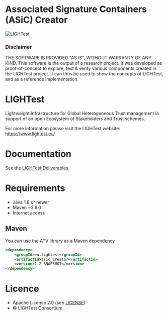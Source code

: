 # Associated Signature Containers (ASiC) Creator

![LIGHTest](https://www.lightest.eu/static/LIGHTestLogo.png)


### Disclaimer 

THE SOFTWARE IS PROVIDED "AS IS", WITHOUT WARRANTY OF ANY KIND.
This software is the output of a research project. 
It was developed as proof-of-concept to explore, test & verify various components
created in the LIGHTest project. It can thus be used to show the concepts
of LIGHTest, and as a reference implementation. 


# LIGHTest

Lightweight Infrastructure for Global Heterogeneous Trust management in support of an open Ecosystem of Stakeholders and Trust schemes.

For more information please visit the LIGHTest website: https://www.lightest.eu/


# Documentation

See the [LIGHTest Deliverables](https://www.lightest.eu/downloads/pub_deliverables/index.html).


# Requirements

* Java 1.8 or newer
* Maven ~3.6.0
* Internet access 


## Maven

You can use the ATV library as a Maven dependency

```xml
<dependency>
    <groupId>eu.lightest</groupId>
    <artifactId>asic_creator</artifactId>
    <version>1.2-SNAPSHOT</version>
</dependency>
```

# Licence
* Apache License 2.0 (see [LICENSE](./LICENSE))
* © LIGHTest Consortium

